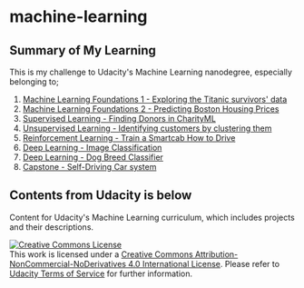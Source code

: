 # machine-learning
## Summary of My Learning
This is my challenge to Udacity's Machine Learning nanodegree, especially belonging to;
 1. [Machine Learning Foundations 1 - Exploring the Titanic survivors' data](https://github.com/romth777/machine-learning/tree/master/projects/titanic_survival_exploration)
 1. [Machine Learning Foundations 2 - Predicting Boston Housing Prices](https://github.com/romth777/machine-learning/tree/master/projects/boston_housing)
 1. [Supervised Learning - Finding Donors in CharityML](https://github.com/romth777/machine-learning/tree/master/projects/finding_donors)
 1. [Unsupervised Learning - Identifying customers by clustering them](https://github.com/romth777/machine-learning/tree/master/projects/customer_segments)
 1. [Reinforcement Learning - Train a Smartcab How to Drive](https://github.com/romth777/machine-learning/tree/master/projects/smartcab)
 1. [Deep Learning - Image Classification](https://github.com/romth777/machine-learning/blob/master/projects/image-classification)
 1. [Deep Learning - Dog Breed Classifier](https://github.com/romth777/dog-project)
 1. [Capstone - Self-Driving Car system](https://github.com/romth777/machine-learning/tree/master/projects/capstone)

## Contents from Udacity is below
Content for Udacity's Machine Learning curriculum, which includes projects and their descriptions.

<a rel="license" href="http://creativecommons.org/licenses/by-nc-nd/4.0/"><img alt="Creative Commons License" style="border-width:0" src="https://i.creativecommons.org/l/by-nc-nd/4.0/88x31.png" /></a><br />This work is licensed under a <a rel="license" href="http://creativecommons.org/licenses/by-nc-nd/4.0/">Creative Commons Attribution-NonCommercial-NoDerivatives 4.0 International License</a>. Please refer to [Udacity Terms of Service](https://www.udacity.com/legal) for further information.
